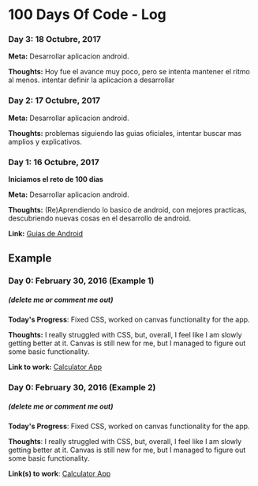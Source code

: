 # 100 Days Of Code - Log

### Day 3: 18 Octubre, 2017

**Meta:** Desarrollar aplicacion android.

**Thoughts:** Hoy fue el avance muy poco, pero se intenta mantener el ritmo al menos. intentar definir la aplicacion a desarrollar

### Day 2: 17 Octubre, 2017

**Meta:** Desarrollar aplicacion android.

**Thoughts:** problemas siguiendo las guias oficiales, intentar buscar mas amplios y explicativos.

### Day 1: 16 Octubre, 2017
**Iniciamos el reto de 100 dias**

**Meta:** Desarrollar aplicacion android.

**Thoughts:** (Re)Aprendiendo lo basico de android, con mejores practicas, descubriendo nuevas cosas en el desarrollo de android.

**Link:** [Guias de Android](https://developer.android.com/training/basics/supporting-devices/platforms.html)

## Example
### Day 0: February 30, 2016 (Example 1)
##### (delete me or comment me out)

**Today's Progress**: Fixed CSS, worked on canvas functionality for the app.

**Thoughts:** I really struggled with CSS, but, overall, I feel like I am slowly getting better at it. Canvas is still new for me, but I managed to figure out some basic functionality.

**Link to work:** [Calculator App](http://www.example.com)

### Day 0: February 30, 2016 (Example 2)
##### (delete me or comment me out)

**Today's Progress**: Fixed CSS, worked on canvas functionality for the app.

**Thoughts**: I really struggled with CSS, but, overall, I feel like I am slowly getting better at it. Canvas is still new for me, but I managed to figure out some basic functionality.

**Link(s) to work**: [Calculator App](http://www.example.com)

